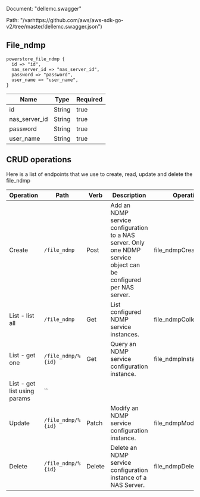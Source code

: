 Document: "dellemc.swagger"


Path: "/varhttps://github.com/aws/aws-sdk-go-v2/tree/master/dellemc.swagger.json")

## File_ndmp



```puppet
powerstore_file_ndmp {
  id => "id",
  nas_server_id => "nas_server_id",
  password => "password",
  user_name => "user_name",
}
```

| Name        | Type           | Required       |
| ------------- | ------------- | ------------- |
|id | String | true |
|nas_server_id | String | true |
|password | String | true |
|user_name | String | true |



## CRUD operations

Here is a list of endpoints that we use to create, read, update and delete the file_ndmp

| Operation | Path | Verb | Description | OperationID |
| ------------- | ------------- | ------------- | ------------- | ------------- |
|Create|`/file_ndmp`|Post|Add an NDMP service configuration to a NAS server. Only one NDMP service object can be configured per NAS server.|file_ndmpCreate|
|List - list all|`/file_ndmp`|Get|List configured NDMP service instances.|file_ndmpCollectionQuery|
|List - get one|`/file_ndmp/%{id}`|Get|Query an NDMP service configuration instance.|file_ndmpInstanceQuery|
|List - get list using params|``||||
|Update|`/file_ndmp/%{id}`|Patch|Modify an NDMP service configuration instance.|file_ndmpModify|
|Delete|`/file_ndmp/%{id}`|Delete|Delete an NDMP service configuration instance of a NAS Server.|file_ndmpDelete|
